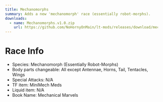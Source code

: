 ```yaml
---
title: Mechanomorphs
summary: Adds a new 'mechanomorph' race (essentially robot-morphs).
downloads:
  - name: Mechanomorphs.v1.0.zip
    url: https://github.com/NoHornyOnMain/lt-mods/releases/download/mechanomorphs-v1.0/Mechanomorphs.v1.0.zip
---
```

# Race Info
- Species: Mechanomorph (Essentially Robot-Morphs)
- Body parts changeable: All except Antennae, Horns, Tail, Tentacles, Wings
- Special Attacks: N/A
- TF item: MiniMech Meds
- Liquid item: N/A
- Book Name: Mechanical Marvels
